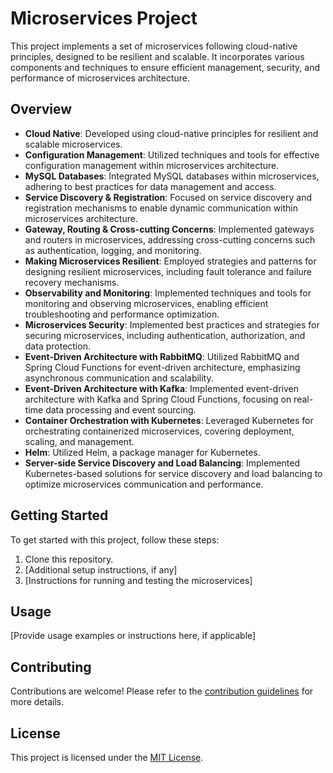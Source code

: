 # Microservices Project

This project implements a set of microservices following cloud-native principles, designed to be resilient and scalable. It incorporates various components and techniques to ensure efficient management, security, and performance of microservices architecture.

## Overview

- **Cloud Native**: Developed using cloud-native principles for resilient and scalable microservices.
- **Configuration Management**: Utilized techniques and tools for effective configuration management within microservices architecture.
- **MySQL Databases**: Integrated MySQL databases within microservices, adhering to best practices for data management and access.
- **Service Discovery & Registration**: Focused on service discovery and registration mechanisms to enable dynamic communication within microservices architecture.
- **Gateway, Routing & Cross-cutting Concerns**: Implemented gateways and routers in microservices, addressing cross-cutting concerns such as authentication, logging, and monitoring.
- **Making Microservices Resilient**: Employed strategies and patterns for designing resilient microservices, including fault tolerance and failure recovery mechanisms.
- **Observability and Monitoring**: Implemented techniques and tools for monitoring and observing microservices, enabling efficient troubleshooting and performance optimization.
- **Microservices Security**: Implemented best practices and strategies for securing microservices, including authentication, authorization, and data protection.
- **Event-Driven Architecture with RabbitMQ**: Utilized RabbitMQ and Spring Cloud Functions for event-driven architecture, emphasizing asynchronous communication and scalability.
- **Event-Driven Architecture with Kafka**: Implemented event-driven architecture with Kafka and Spring Cloud Functions, focusing on real-time data processing and event sourcing.
- **Container Orchestration with Kubernetes**: Leveraged Kubernetes for orchestrating containerized microservices, covering deployment, scaling, and management.
- **Helm**: Utilized Helm, a package manager for Kubernetes.
- **Server-side Service Discovery and Load Balancing**: Implemented Kubernetes-based solutions for service discovery and load balancing to optimize microservices communication and performance.

## Getting Started

To get started with this project, follow these steps:

1. Clone this repository.
2. [Additional setup instructions, if any]
3. [Instructions for running and testing the microservices]

## Usage

[Provide usage examples or instructions here, if applicable]

## Contributing

Contributions are welcome! Please refer to the [contribution guidelines](CONTRIBUTING.md) for more details.

## License

This project is licensed under the [MIT License](LICENSE).
